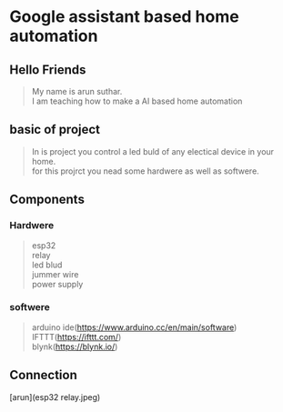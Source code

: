 # Google assistant based home automation 


## Hello Friends
> My name is arun suthar.\
> I am teaching how to make a AI based home  automation


## basic of project
>In is project you control a led buld of any electical device in your home.\
>for this projrct you nead some hardwere as well as softwere.


## Components

### Hardwere
>esp32\
>relay\
>led blud\
>jummer wire\
>power supply

### softwere
>arduino ide(https://www.arduino.cc/en/main/software) \
>IFTTT(https://ifttt.com/) \
>blynk(https://blynk.io/) 


## Connection
[arun](esp32 relay.jpeg)
